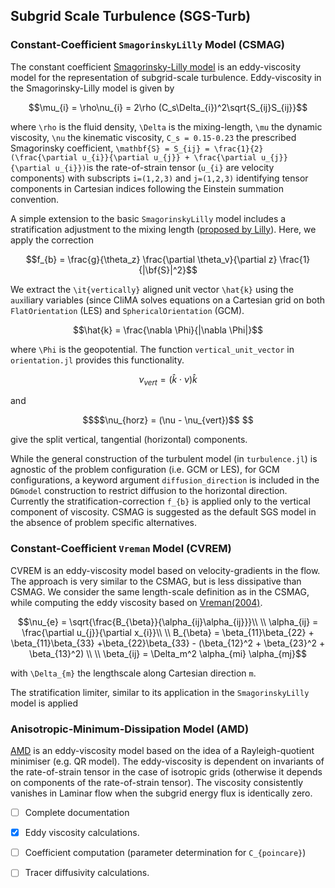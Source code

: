## Subgrid Scale Turbulence (SGS-Turb)

  

### Constant-Coefficient `SmagorinskyLilly` Model (CSMAG)

The constant coefficient [Smagorinsky-Lilly model](https://doi.org/10.1175/1520-0493(1963)091<0099:GCEWTP>2.3.CO;2) is an eddy-viscosity model for the representation of subgrid-scale turbulence. Eddy-viscosity in the Smagorinsky-Lilly model is given by
```math
\mu_{i} = \rho\nu_{i} = 2\rho  (C_s\Delta_{i})^2\sqrt{S_{ij}S_{ij}}
```
where ``\rho`` is the fluid density, ``\Delta`` is the mixing-length, ``\mu`` the dynamic viscosity, ``\nu`` the kinematic viscosity, ``C_s = 0.15-0.23`` the prescribed Smagorinsky coefficient, ``\mathbf{S} = S_{ij} = \frac{1}{2}(\frac{\partial u_{i}}{\partial u_{j}} + \frac{\partial u_{j}}{\partial u_{i}})``is the rate-of-strain tensor (``u_{i}`` are velocity components) with subscripts ``i=(1,2,3)`` and ``j=(1,2,3)`` identifying tensor components in Cartesian indices following the Einstein summation convention.

A simple extension to the basic `SmagorinskyLilly` model includes a stratification adjustment to the mixing length ([proposed by Lilly](https://onlinelibrary.wiley.com/doi/abs/10.1111/j.2153-3490.1962.tb00128.x)). Here, we apply the correction
```math
f_{b} = \frac{g}{\theta_z} \frac{\partial \theta_v}{\partial z} \frac{1}{|\bf{S}|^2}
```

We extract the ``\it{vertically}`` aligned unit vector ``\hat{k}`` using the `aux`iliary variables (since CliMA solves equations on a Cartesian grid on both `FlatOrientation` (LES) and `SphericalOrientation` (GCM).
```math
\hat{k} = \frac{\nabla \Phi}{|\nabla \Phi|}
```
where ``\Phi`` is the geopotential. The function `vertical_unit_vector` in `orientation.jl` provides this functionality. 
```math
\nu_{vert} = (\hat{k}\cdot\nu) \hat{k}
```
and
```math 
$$\nu_{horz} = (\nu - \nu_{vert})$$ 
```
give the split vertical, tangential (horizontal) components. 

While the general construction of the turbulent model (in `turbulence.jl`) is agnostic of the problem configuration (i.e. GCM or LES), for GCM configurations, a keyword argument `diffusion_direction` is included in the `DGmodel` construction to restrict diffusion to the horizontal direction. Currently the stratification-correction ``f_{b}`` is applied only to the vertical component of viscosity. CSMAG is suggested as the default SGS model in the absence of problem specific alternatives.

  
### Constant-Coefficient `Vreman` Model (CVREM)

CVREM is an eddy-viscosity model based on velocity-gradients in the flow. The approach is very similar to the CSMAG, but is less dissipative than CSMAG. We consider the same length-scale definition as in the CSMAG, while computing the eddy viscosity based on [Vreman(2004)]([[https://aip.scitation.org/doi/10.1063/1.1785131](https://aip.scitation.org/doi/10.1063/1.1785131)]). 
```math
\nu_{e} = \sqrt{\frac{B_{\beta}}{\alpha_{ij}\alpha_{ij}}}\\
\\
\alpha_{ij} = \frac{\partial u_{j}}{\partial x_{i}}\\
\\
B_{\beta} = \beta_{11}\beta_{22} + \beta_{11}\beta_{33} +\beta_{22}\beta_{33} - (\beta_{12}^2 + \beta_{23}^2 + \beta_{13}^2) \\
\\
\beta_{ij} = \Delta_m^2 \alpha_{mi} \alpha_{mj}
```
with ``\Delta_{m}`` the lengthscale along Cartesian direction ``m``. 

The stratification limiter, similar to its application in the `SmagorinskyLilly` model is applied 

### Anisotropic-Minimum-Dissipation Model (AMD)

[AMD]([https://doi.org/10.1063/1.5037039](https://doi.org/10.1063/1.5037039)) is an eddy-viscosity model based on the idea of a Rayleigh-quotient minimiser (e.g. QR model). The eddy-viscosity is dependent on invariants of the rate-of-strain tensor in the case of isotropic grids (otherwise it depends on components of the rate-of-strain tensor). The viscosity consistently vanishes in Laminar flow when the subgrid energy flux is identically zero.

- [ ] Complete documentation 
 - [x] Eddy viscosity calculations.
- [ ] Coefficient computation (parameter determination for ``C_{poincare}``) 

- [ ] Tracer diffusivity calculations.
